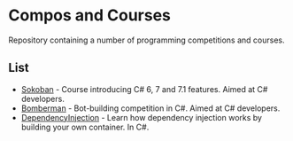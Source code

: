 # Compos and Courses

Repository containing a number of programming competitions and courses.

## List

* [Sokoban](Sokoban/index.md) - Course introducing C# 6, 7 and 7.1 features. Aimed at C# developers.
* [Bomberman](Bomberman/index.md) - Bot-building competition in C#. Aimed at C# developers.
* [DependencyInjection](DependencyInjection/readme.md) - Learn how dependency injection works by building your own container. In C#.
